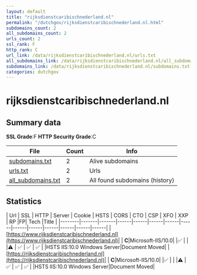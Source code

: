 ```yaml
---
layout: default
title: "rijksdienstcaribischnederland.nl"
permalink: "/dutchgov/rijksdienstcaribischnederland.nl.html"
subdomains_count: 2
all_subdomains_count: 2
urls_count: 2
ssl_rank: F
http_rank: C
url_link: /data/rijksdienstcaribischnederland.nl/urls.txt
all_subdomains_link: /data/rijksdienstcaribischnederland.nl/all_subdomains.txt
subdomains_link: /data/rijksdienstcaribischnederland.nl/subdomains.txt
categories: dutchgov
---
```



# rijksdienstcaribischnederland.nl
## Summary data


**SSL Grade**:F
**HTTP Security Grade**:C


| File       | Count | Info |
|------------|-------|------|
|[subdomains.txt](/data/rijksdienstcaribischnederland.nl/subdomains.txt)|2|Alive subdomains|
|[urls.txt](/data/rijksdienstcaribischnederland.nl/urls.txt)|2|Urls|
|[all_subdomains.txt](/data/rijksdienstcaribischnederland.nl/all_subdomains.txt)|2|All found subdomains (history)|


## Statistics


| Url | SSL | HTTP | Server | Cookie | HSTS | CORS | CTO | CSP | XFO | XXP | RP |FP| Tech |Title |
|--------|-------|-------|------|------|------|------|------|------|------|------|------|------|------|
|[https://www.rijksdienstcaribischnederland.nl](https://www.rijksdienstcaribischnederland.nl)| | **C**|Microsoft-IIS/10.0| |:white_check_mark: | | |:warning: | :white_check_mark: | :white_check_mark: | :white_check_mark: | |HSTS IIS:10.0 Windows Server|Document Moved|
|[https://rijksdienstcaribischnederland.nl](https://rijksdienstcaribischnederland.nl)| | **C**|Microsoft-IIS/10.0| |:white_check_mark: | | |:warning: | :white_check_mark: | :white_check_mark: | :white_check_mark: | |HSTS IIS:10.0 Windows Server|Document Moved|